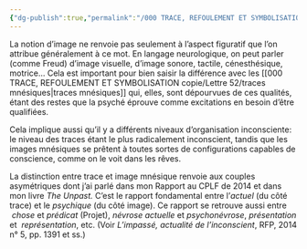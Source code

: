 ```yaml
---
{"dg-publish":true,"permalink":"/000 TRACE, REFOULEMENT ET SYMBOLISATION copie/Lettre 52/images mnésiques/","created":"2024-07-23T09:21:45.736-04:00","updated":"2025-08-14T06:30:35.577-04:00"}
---
```



La notion d’image ne renvoie pas seulement à l’aspect figuratif que l’on attribue généralement à ce mot. En langage neurologique, on peut parler (comme Freud) d’image visuelle, d’image sonore, tactile, cénesthésique, motrice... Cela est important pour bien saisir la différence avec les [[000 TRACE, REFOULEMENT ET SYMBOLISATION copie/Lettre 52/traces mnésiques\|traces mnésiques]] qui, elles, sont dépourvues de ces qualités, étant des restes que la psyché éprouve comme excitations en besoin d’être qualifiées.

Cela implique aussi qu’il y a différents niveaux d’organisation inconsciente: le niveau des traces étant le plus radicalement inconscient, tandis que les images mnésiques se prêtent à toutes sortes de configurations capables de conscience, comme on le voit dans les rêves.

La distinction entre trace et image mnésique renvoie aux couples asymétriques dont j’ai parlé dans mon Rapport au CPLF de 2014 et dans mon livre _The Unpast._ C’est le rapport fondamental entre l’_actuel_ (du côté trace) et le _psychique_ (du côté image). Ce rapport se retrouve aussi entre  _chose_ et _prédicat_ (Projet), _névrose actuelle_ et _psychonévrose_, _présentation_ et  _représentation_, etc. (Voir _L’impassé, actualité de l’inconscient_, RFP, 2014 n° 5, pp. 1391 et ss.)